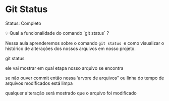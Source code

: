 # Git Status

Status: Completo

<aside>
💡 Qual a funcionalidade do comando `git status` ?

</aside>

Nessa aula aprenderemos sobre o comando `git status`
 e como visualizar o histórico de alterações dos nossos arquivos em nosso projeto.

git status 

ele vai mostrar em qual etapa nosso arquivo se encontra

se não ouver commit então nossa ‘arvore de arquivos” ou linha do tempo de arquivos modificados está limpa

qualquer alteração será mostrado que o arquivo foi modificado